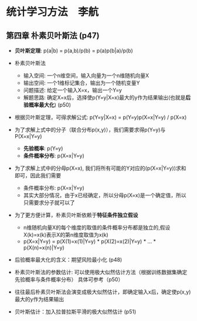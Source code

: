 # 统计学习方法　李航
## 第四章 朴素贝叶斯法  (p47)

- **贝叶斯定理**:  p(a|b) = p(a,b)/p(b) = p(a)p(b|a)/p(b)

- 朴素贝叶斯法
    - 输入空间:     一个n维空间，输入向量为一个n维随机向量X
    - 输出空间:     一个1维标记集合，输出为一个随机变量Y
    - 问题描述:     给定一个输入X=x，输出一个Y=y
    - 解题思路:     确定X=x后，选择使p(Y=y|X=x)最大的y作为结果输出(也就是**后验概率最大化**)    (p50)

- 根据贝叶斯定理，可得求解公式: p(Y=y|X=x) = p(Y=y)p(X=x|Y=y) / p(X=x)

- 为了求解上式中的分子（联合分布p(x,y)），我们需要求得p(Y=y)与P(X=x|Y=y)
    - **先验概率**:     p(Y=y)
    - **条件概率分布**: p(X=x|Y=y)

- 为了求解上式中的分母p(X=x), 我们将所有可能的Y对应的(p(X=x|Y=y))求和即可，因此我们需要         
    - 条件概率分布: p(X=x|Y=y)
    - 其实大部分情况，由于x已经确定，所以分母p(X=x)是一个确定值，所以只需要求分子就可以了

- 为了更方便计算，朴素贝叶斯依赖于**特征条件独立假设**
    - n维随机向量X的每个维度的取值的条件概率分布都是独立的,假设X(k)=x(k)表示X的第n维度取值为x(k)
    - p(X=x|Y=y) = p(X(1)=x(1)|Y=y) * p(X(2)=x(2)|Y=y) * ... * p(X(n)=x(n)|Y=y)


- 后验概率最大化的含义：期望风险最小化      (p48)

- 朴素贝叶斯法的参数估计: 可以使用极大似然估计方法（根据训练数据集确定先验概率与条件概率分布）  具体可参考（p50）

- 往往最后朴素贝叶斯法会演变成极大似然估计，即确定输入x后，确定使p(x,y)最大的y作为结果输出

- 贝叶斯估计：加入拉普拉斯平滑的极大似然估计    (p51)


